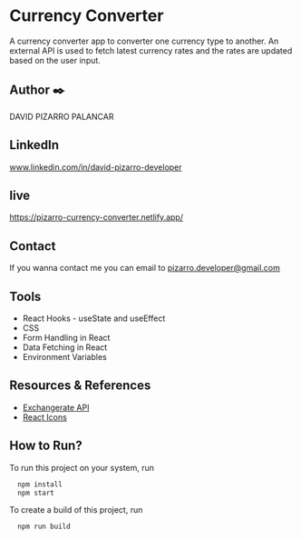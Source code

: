 # Currency Converter

A currency converter app to converter one currency type to another. An external API is used to fetch latest currency rates and the rates are updated based on the user input.

## Author ✒️

DAVID PIZARRO PALANCAR  

## LinkedIn
www.linkedin.com/in/david-pizarro-developer

## live

https://pizarro-currency-converter.netlify.app/

## Contact

If you wanna contact me you can email to  pizarro.developer@gmail.com


## Tools

- React Hooks - useState and useEffect
- CSS
- Form Handling in React
- Data Fetching in React
- Environment Variables


## Resources & References

- [Exchangerate API](https://app.exchangerate-api.com/dashboard)
- [React Icons](https://react-icons.github.io/react-icons/)

## How to Run?

To run this project on your system, run

```bash
  npm install
  npm start
```

To create a build of this project, run

```bash
  npm run build
```
